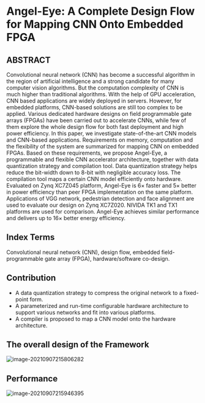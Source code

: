 # Angel-Eye: A Complete Design Flow for Mapping CNN Onto Embedded FPGA

## ABSTRACT

Convolutional neural network (CNN) has become a successful algorithm in the region of artificial intelligence and a strong candidate for many computer vision algorithms. But the computation complexity of CNN is much higher than traditional algorithms. With the help of GPU acceleration, CNN based applications are widely deployed in servers. However, for embedded platforms, CNN-based solutions are still too complex to be applied. Various dedicated hardware designs on field programmable gate arrays (FPGAs) have been carried out to accelerate CNNs, while few of them explore the whole design flow for both fast deployment and high power efficiency. In this paper, we investigate state-of-the-art CNN models and CNN-based applications. Requirements on memory, computation and the flexibility of the system are summarized for mapping CNN on embedded FPGAs. Based on these requirements, we propose Angel-Eye, a programmable and flexible CNN accelerator architecture, together with data quantization strategy and compilation tool. Data quantization strategy helps reduce the bit-width down to 8-bit with negligible accuracy loss. The compilation tool maps a certain CNN model efficiently onto hardware. Evaluated on Zynq XC7Z045 platform, Angel-Eye is 6× faster and 5× better in power efficiency than peer FPGA implementation on the same platform. Applications of VGG network, pedestrian detection and face alignment are used to evaluate our design on Zynq XC7Z020. NIVIDA TK1 and TX1 platforms are used for comparison. Angel-Eye achieves similar performance and delivers up to 16× better energy efficiency.

## Index Terms

Convolutional neural network (CNN), design flow, embedded field-programmable gate array (FPGA), hardware/software co-design.

## Contribution

- A data quantization strategy to compress the original network to a fixed-point form.
- A parameterized and run-time configurable hardware architecture to support various networks and fit into various platforms.
- A compiler is proposed to map a CNN model onto the hardware architecture.

## The overall design of the Framework

![image-20210907215806282](https://gitee.com/feiyipengfei/pic-md1/raw/master/20210907215806.png)

## Performance

![image-20210907215946395](https://gitee.com/feiyipengfei/pic-md1/raw/master/20210907215946.png)

